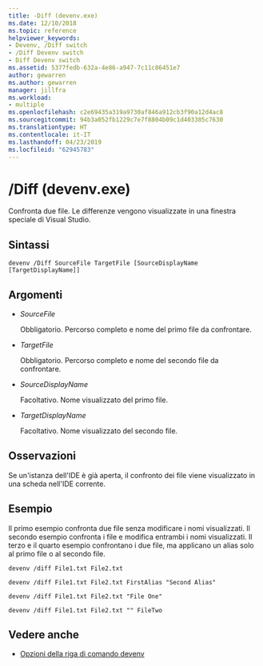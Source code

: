 ```yaml
---
title: -Diff (devenv.exe)
ms.date: 12/10/2018
ms.topic: reference
helpviewer_keywords:
- Devenv, /Diff switch
- /Diff Devenv switch
- Diff Devenv switch
ms.assetid: 5377fedb-632a-4e86-a947-7c11c86451e7
author: gewarren
ms.author: gewarren
manager: jillfra
ms.workload:
- multiple
ms.openlocfilehash: c2e69435a319a9730af846a912cb3f90a12d4ac8
ms.sourcegitcommit: 94b3a052fb1229c7e7f8804b09c1d403385c7630
ms.translationtype: HT
ms.contentlocale: it-IT
ms.lasthandoff: 04/23/2019
ms.locfileid: "62945783"
---
```

# <a name="diff-devenvexe"></a>/Diff (devenv.exe)

Confronta due file. Le differenze vengono visualizzate in una finestra speciale di Visual Studio.

## <a name="syntax"></a>Sintassi

```shell
devenv /Diff SourceFile TargetFile [SourceDisplayName [TargetDisplayName]]
```

## <a name="arguments"></a>Argomenti

- *SourceFile*

  Obbligatorio. Percorso completo e nome del primo file da confrontare.

- *TargetFile*

  Obbligatorio. Percorso completo e nome del secondo file da confrontare.

- *SourceDisplayName*

  Facoltativo. Nome visualizzato del primo file.

- *TargetDisplayName*

  Facoltativo. Nome visualizzato del secondo file.

## <a name="remarks"></a>Osservazioni

Se un'istanza dell'IDE è già aperta, il confronto dei file viene visualizzato in una scheda nell'IDE corrente.

## <a name="example"></a>Esempio

Il primo esempio confronta due file senza modificare i nomi visualizzati. Il secondo esempio confronta i file e modifica entrambi i nomi visualizzati. Il terzo e il quarto esempio confrontano i due file, ma applicano un alias solo al primo file o al secondo file.

```shell
devenv /diff File1.txt File2.txt

devenv /diff File1.txt File2.txt FirstAlias "Second Alias"

devenv /diff File1.txt File2.txt "File One"

devenv /diff File1.txt File2.txt "" FileTwo
```

## <a name="see-also"></a>Vedere anche

- [Opzioni della riga di comando devenv](../../ide/reference/devenv-command-line-switches.md)
